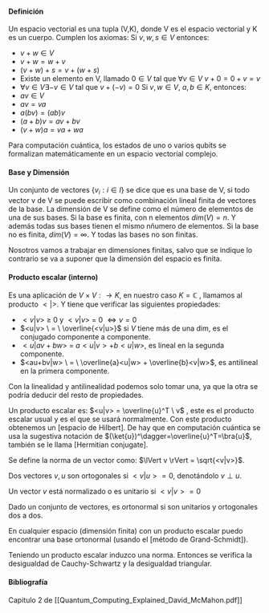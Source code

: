#### Definición 
Un espacio vectorial es una tupla (V,K), donde V es el espacio vectorial y K es un cuerpo.
Cumplen los axiomas:
Si $v,w,s \in V$ entonces:
- $v + w \in V$
- $v + w = w +v$
- $(v + w) + s = v + (w + s)$
- Existe un elemento en V, llamado $0\in V$ tal que $\forall v \in V$ $v + 0 = 0 + v = v$
- $\forall v \in V \exists -v \in V$ tal que $v + (-v) = 0$
Si $v,w\in V$, $a,b \in K$, entonces:
- $av \in V$
- $av=va$
- $a(bv)=(ab)v$
- $(a+b)v=av+bv$
- $(v + w)a= va + wa$

Para computación cuántica, los estados de uno o varios qubits se formalizan matemáticamente en un espacio vectorial complejo.

#### Base y Dimensión
Un conjunto de vectores $\{v_i:i\in I\}$  se dice que es una base de V, si todo vector v de V se puede escribir como combinación lineal finita de vectores de la base.
La dimensión de V se define como el número de elementos de una de sus bases.
Si la base es finita, con n elementos $dim(V)=n$. Y además todas sus bases tienen el mismo nñumero de elementos.
Si la base no es finita, $dim(V)=\infty$. Y todas las bases no son finitas.

Nosotros vamos a trabajar en dimensiones finitas, salvo que se indique lo contrario se va a suponer que la dimensión del espacio es finita.

#### Producto escalar (interno)
Es una aplicación de $V\times V:\longrightarrow K$, en nuestro caso $K = \mathbb{C}$ , llamamos al producto $< | >$. Y tiene que verificar las siguientes propiedades:
- $<v|v> \ \geq  \ 0$ y $<v|v> \ = \ 0 \ \Leftrightarrow v=0$ 
- $<u|v> \ = \ \overline{<v|u>}$  si $V$ tiene más de una dim, es el conjugado componente a componente.
- $<u|av + bw> \ = \ a<u|v> + b<u|w>$, es lineal en la segunda componente.
- $<au+bv|w> \ = \ \overline{a}<u|w> + \overline{b}<v|w>$, es antilineal en la primera componente.

Con la linealidad y antilinealidad podemos solo tomar una, ya que la otra se podría deducir del resto de propiedades.

Un producto escalar es: $<u|v> = \overline{u}^T \ v$ , este es el producto escalar usual y es el que se usará normalmente. Con este producto obtenemos un [espacio de Hilbert].
De hay que en computación cuántica se usa la sugestiva notación de $(\ket{u})^\dagger=\overline{u}^T=\bra{u}$, también se le llama [Hermitian conjugate].

Se define la norma de un vector como: $\lVert v \rVert = \sqrt{<v|v>}$.

Dos vectores $v,u$ son ortogonales si $<v|u> = 0$, denotándolo $v\perp u$.

Un vector $v$ está normalizado o es unitario si $<v|v> = 0$

Dado un conjunto de vectores, es ortonormal si son unitarios y ortogonales dos a dos.

En cualquier espacio (dimensión finita) con un producto escalar puedo encontrar una base ortonormal (usando el [método de Grand-Schmidt]).

Teniendo un producto escalar induzco una norma. Entonces se verifica la desigualdad de Cauchy-Schwartz y la desigualdad triangular.

#### Bibliografía

Capitulo 2 de [[Quantum_Computing_Explained_David_McMahon.pdf]]


